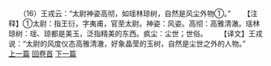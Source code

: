 　　（16）王戎云：“太尉神姿高彻，如瑶林琼树，自然是风尘外物①。”
　　【注释】①太尉：指王衍，字夷甫，官至太尉。神姿：风姿。高彻：高雅清澈。瑶林琼树：瑶、琼都是美玉，泛指精美的东西。疯尘：尘世；世俗。
　　【译文】王戎说：“太尉的风度仪态高雅清澈，好象晶莹的玉树，自然是尘世之外的人物。”
<br>[上一篇](08_015) [回卷首](08_000) [下一篇](08_017)
